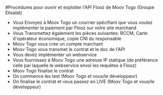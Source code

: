 #Procédures pour ouvrir et exploiter l'API Flooz de Moov Togo (Groupe Etisalat)

- Vous Envoyez à Moov Togo un courrier spécifiant que vous voulez implémenter le paiement par Flooz sur votre site marchand
- Vous Transmettez également les pièces suivantes: RCCM, Carte d'opérateur économique, copie CNI du responsable
- Moov Togo vous crée un compte marchant
- Moov Togo vous transmet le contrat et le doc de l'API
- Vous devez implémenter un webservice
- Vous fournissez à Moov Togo une adresse IP statique (de préférence celle par laquelle le webservice envoi les requêtes à Flooz)
- Moov Togo finalise le contrat
- On commence les test (Moov Togo et vous/le développeur)
- On finalise le contrat et vous passez en LIVE (Moov Togo et vous/le développeur)
